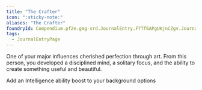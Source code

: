 ```yaml
---
title: "The Crafter"
icon: ":sticky-note:"
aliases: "The Crafter"
foundryId: Compendium.pf2e.gmg-srd.JournalEntry.F7Tf6APgUKjnCZgv.JournalEntryPage.igjjBXF4VSRnaPnl
tags:
  - JournalEntryPage
---
```

One of your major influences cherished perfection through art. From this person, you developed a disciplined mind, a solitary focus, and the ability to create something useful and beautiful.

Add an Intelligence ability boost to your background options
